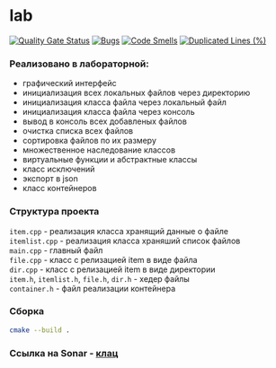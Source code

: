 # lab
[![Quality Gate Status](https://sonarcloud.io/api/project_badges/measure?project=Anton-Euro_labs&metric=alert_status)](https://sonarcloud.io/summary/new_code?id=Anton-Euro_labs)
[![Bugs](https://sonarcloud.io/api/project_badges/measure?project=Anton-Euro_labs&metric=bugs)](https://sonarcloud.io/summary/new_code?id=Anton-Euro_labs)
[![Code Smells](https://sonarcloud.io/api/project_badges/measure?project=Anton-Euro_labs&metric=code_smells)](https://sonarcloud.io/summary/new_code?id=Anton-Euro_labs)
[![Duplicated Lines (%)](https://sonarcloud.io/api/project_badges/measure?project=Anton-Euro_labs&metric=duplicated_lines_density)](https://sonarcloud.io/summary/new_code?id=Anton-Euro_labs)
### Реализовано в лабораторной:
- графический интерфейс
- инициализация всех локальных файлов через директорию
- инициализация класса файла через локальный файл
- инициализация класса файла через консоль
- вывод в консоль всех добавленых файлов
- очистка списка всех файлов
- сортировка файлов по их размеру
- множественное наследование классов
- виртуальные функции и абстрактные классы
- класс исключений
- экспорт в json
- класс контейнеров

### Структура проекта 
`item.cpp` - реализация класса хранящий данные о файле<br>
`itemlist.cpp` - реализация класса храняший список файлов<br>
`main.cpp` - главный файл<br>
`file.cpp` - класс с релизацией item в виде файла<br>
`dir.cpp` - класс с релизацией item в виде директории<br>
`item.h`, `itemlist.h`, `file.h`, `dir.h` - хедер файлы<br>
`container.h` - файл реализации контейнера

### Сборка
```bash
cmake --build .
```

### Ссылка на Sonar - [клац](https://sonarcloud.io/project/overview?id=Anton-Euro_labs)
